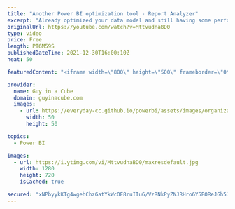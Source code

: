 ```yaml
---
title: "Another Power BI optimization tool - Report Analyzer"
excerpt: "Already optimized your data model and still having some performance issues in Power BI? Check out Michael Kovalsky's Report Analyzer tool to inspect your report.   Michael Kovalsky: https://www.linkedin.com/in/michaelkovalsky/  Michael Kovalsky's blog: https://www.elegantbi.com/  Report Analyzer https://www.elegantbi.com/post/reportanalyzer"
originalUrl: https://youtube.com/watch?v=MttvudnaBD0
type: video
price: Free
length: PT6M59S
publishedDateTime: 2021-12-30T16:00:10Z
heat: 50

featuredContent: "<iframe width=\"800\" height=\"500\" frameborder=\"0\" src=\"https://www.youtube.com/embed/MttvudnaBD0\" allow=\"accelerometer; autoplay; encrypted-media; gyroscope; picture-in-picture\" allowfullscreen></iframe>"

provider:
  name: Guy in a Cube
  domain: guyinacube.com
  images:
    - url: https://everyday-cc.github.io/powerbi/assets/images/organizations/guyinacube.com-50x50.jpg
      width: 50
      height: 50

topics:
  - Power BI

images:
  - url: https://i.ytimg.com/vi/MttvudnaBD0/maxresdefault.jpg
    width: 1280
    height: 720
    isCached: true

secured: "xNPbyykKTg4wgehChzGatYkWcOE8ruIIu6/VzRNkPyZNJRHro6Y5BOReJGh5JLAJ5iQl6IDpDtJiTXZyxmrRO5jxmvn7fzBQveMX1CvltrBv7JmKvb42ZJ/Gzqht9vjTp+qqV2H+WUad7Xb5QcK+qcawi8nwysATDJwlgSOx+Q4/taV/1gJTHKdUbeH+9pWjVOJqoRioHkQBIo1w+SBGN8ePMDwmVgRcn23yx8mkOyhv6FvUeXDHRR7abqQC69SnFwe3Ze7wz6lWeEk8GHdaJr8Dh3McgDyIVLwNwvUB44ffV7uQfN2e+Xd13h3h0Ty2Aw71/W5R8LM5luaiH5SmbqVL1OSuBQ5yMtH+7y9k9LCrOXIoAJzxRcfUTKaUP0RZsQ95utejVsrW1o7H8FazlUKJAGypjIfxDxdY89BS/cw=;PAJruIRHTc58oeiuWlpgHA=="
---
```


